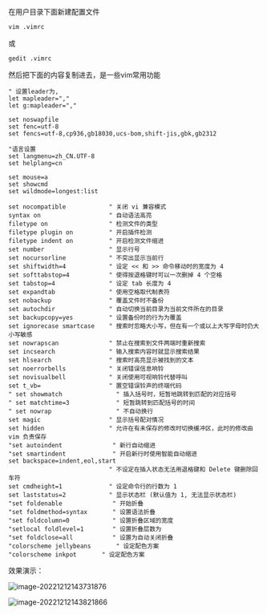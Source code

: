 

在用户目录下面新建配置文件
```bash
vim .vimrc
```

或 

```bash
gedit .vimrc
```

然后把下面的内容复制进去，是一些vim常用功能

```vim
" 设置leader为,
let mapleader=","
let g:mapleader=","

set noswapfile
set fenc=utf-8
set fencs=utf-8,cp936,gb18030,ucs-bom,shift-jis,gbk,gb2312

"语言设置
set langmenu=zh_CN.UTF-8
set helplang=cn

set mouse=a
set showcmd
set wildmode=longest:list

set nocompatible            " 关闭 vi 兼容模式
syntax on                   " 自动语法高亮
filetype on		            " 检测文件的类型 
filetype plugin on          " 开启插件检测
filetype indent on          " 开启检测文件缩进
set number                  " 显示行号
set nocursorline            " 不突出显示当前行
set shiftwidth=4            " 设定 << 和 >> 命令移动时的宽度为 4
set softtabstop=4           " 使得按退格键时可以一次删掉 4 个空格
set tabstop=4               " 设定 tab 长度为 4
set expandtab               " 使用空格取代制表符
set nobackup                " 覆盖文件时不备份
set autochdir               " 自动切换当前目录为当前文件所在的目录
set backupcopy=yes          " 设置备份时的行为为覆盖
set ignorecase smartcase    " 搜索时忽略大小写，但在有一个或以上大写字母时仍大小写敏感
set nowrapscan              " 禁止在搜索到文件两端时重新搜索
set incsearch               " 输入搜索内容时就显示搜索结果
set hlsearch                " 搜索时高亮显示被找到的文本
set noerrorbells            " 关闭错误信息响铃
set novisualbell            " 关闭使用可视响铃代替呼叫
set t_vb=                   " 置空错误铃声的终端代码
" set showmatch               " 插入括号时，短暂地跳转到匹配的对应括号
" set matchtime=3             " 短暂跳转到匹配括号的时间
" set nowrap                  " 不自动换行
set magic                   " 显示括号配对情况
set hidden                  " 允许在有未保存的修改时切换缓冲区，此时的修改由 vim 负责保存
"set autoindent              " 新行自动缩进
"set smartindent             " 开启新行时使用智能自动缩进
set backspace=indent,eol,start
                            " 不设定在插入状态无法用退格键和 Delete 键删除回车符
set cmdheight=1             " 设定命令行的行数为 1
set laststatus=2            " 显示状态栏 (默认值为 1, 无法显示状态栏)
"set foldenable              " 开始折叠
"set foldmethod=syntax       " 设置语法折叠
"set foldcolumn=0            " 设置折叠区域的宽度
"setlocal foldlevel=1        " 设置折叠层数为
"set foldclose=all           " 设置为自动关闭折叠
"colorscheme jellybeans       " 设定配色方案
"colorscheme inkpot       " 设定配色方案
```

效果演示：

![image-20221212143731876](https://pic-1257412153.cos.ap-nanjing.myqcloud.com/images/2022/12/12/image-20221212143731876-ae00fb.png)



![image-20221212143821866](https://pic-1257412153.cos.ap-nanjing.myqcloud.com/images/2022/12/12/image-20221212143821866-ff1c7c.png)